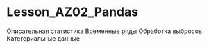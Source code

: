 # Lesson_AZ02_Pandas
 Описательная статистика Временные ряды Обработка выбросов Категориальные данные
